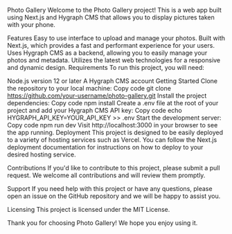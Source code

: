Photo Gallery
Welcome to the Photo Gallery project! This is a web app built using Next.js and Hygraph CMS that allows you to display pictures taken with your phone.

Features
Easy to use interface to upload and manage your photos.
Built with Next.js, which provides a fast and performant experience for your users.
Uses Hygraph CMS as a backend, allowing you to easily manage your photos and metadata.
Utilizes the latest web technologies for a responsive and dynamic design.
Requirements
To run this project, you will need:

Node.js version 12 or later
A Hygraph CMS account
Getting Started
Clone the repository to your local machine:
Copy code
git clone https://github.com/your-username/photo-gallery.git
Install the project dependencies:
Copy code
npm install
Create a .env file at the root of your project and add your Hygraph CMS API key:
Copy code
echo HYGRAPH_API_KEY=YOUR_API_KEY >> .env
Start the development server:
Copy code
npm run dev
Visit http://localhost:3000 in your browser to see the app running.
Deployment
This project is designed to be easily deployed to a variety of hosting services such as Vercel. You can follow the Next.js deployment documentation for instructions on how to deploy to your desired hosting service.

Contributions
If you'd like to contribute to this project, please submit a pull request. We welcome all contributions and will review them promptly.

Support
If you need help with this project or have any questions, please open an issue on the GitHub repository and we will be happy to assist you.

Licensing
This project is licensed under the MIT License.

Thank you for choosing Photo Gallery! We hope you enjoy using it.
